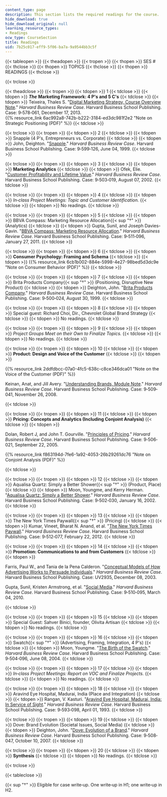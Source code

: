 ```yaml
---
content_type: page
description: This section lists the required readings for the course.
hide_download: true
hide_download_original: null
learning_resource_types:
- Readings
ocw_type: CourseSection
title: Readings
uid: 7b25c017-eff9-5f06-ba7a-9a9544bb3c5f
---
```


{{< tableopen >}}
{{< theadopen >}}
{{< tropen >}}
{{< thopen >}}
SES #
{{< thclose >}}
{{< thopen >}}
TOPICS
{{< thclose >}}
{{< thopen >}}
READINGS
{{< thclose >}}

{{< trclose >}}

{{< theadclose >}}
{{< tropen >}}
{{< tdopen >}}
1
{{< tdclose >}}
{{< tdopen >}}
_**The**_ **Marketing Framework: 4 P's and 5 C's**
{{< tdclose >}}
{{< tdopen >}}
Teixeira, Thales S. "[Digital Marketing Strategy, Course Overview Note](https://hbr.org/product/digital-marketing-strategy-course-overview-note/514087-PDF-ENG)." _Harvard Business Review Case_. Harvard Business School Publishing. Case: 9‐578‐061, December 17, 2013.  
{{% resource_link 6ac992a8-742b-b222-3184-ed3dc981f2e2 "Note on Strategic Positioning (PDF)" %}}
{{< tdclose >}}

{{< trclose >}}
{{< tropen >}}
{{< tdopen >}}
2
{{< tdclose >}}
{{< tdopen >}}
Snapple (4 P's, Entrepreneurs vs. Corporate)
{{< tdclose >}}
{{< tdopen >}}
John, Deighton. "[Snapple](https://hbr.org/product/snapple/599126-PDF-ENG)." _Harvard Business Review Case_. Harvard Business School Publishing. Case: 9‐599‐126, June 04, 1999.
{{< tdclose >}}

{{< trclose >}}
{{< tropen >}}
{{< tdopen >}}
3
{{< tdclose >}}
{{< tdopen >}}
**Marketing Analytics**
{{< tdclose >}}
{{< tdopen >}}
Ofek, Elie. "[Customer Profitability and Lifetime Value](https://hbr.org/product/customer-profitability-and-lifetime-value/503019-PDF-ENG)." _Harvard Business Review Case_. Harvard Business School Publishing. Case: 9‐503‐019, August 07, 2002.
{{< tdclose >}}

{{< trclose >}}
{{< tropen >}}
{{< tdopen >}}
4
{{< tdclose >}}
{{< tdopen >}}
_In‐class Project Meetings: Topic and Customer Identification._
{{< tdclose >}}
{{< tdopen >}}
No readings.
{{< tdclose >}}

{{< trclose >}}
{{< tropen >}}
{{< tdopen >}}
5
{{< tdclose >}}
{{< tdopen >}}
BBVA Compass: Marketing Resource Allocation{{< sup "†" >}} (Analytics)
{{< tdclose >}}
{{< tdopen >}}
Gupta, Sunil, and Joseph Davies-Gavin. "[BBVA Compass: Marketing Resource Allocation](https://hbr.org/product/bbva-compass-marketing-resource-allocation/511096-PDF-ENG)." _Harvard Business Review Case_. Harvard Business School Publishing. Case: 9‐511‐096, January 27, 2011.
{{< tdclose >}}

{{< trclose >}}
{{< tropen >}}
{{< tdopen >}}
6
{{< tdclose >}}
{{< tdopen >}}
**Consumer Psychology: Framing and Schema**
{{< tdclose >}}
{{< tdopen >}}
{{% resource_link 6cb1b002-884e-5998-4e27-98bed5d3dc9e "Note on Consumer Behavior (PDF)" %}}
{{< tdclose >}}

{{< trclose >}}
{{< tropen >}}
{{< tdopen >}}
7
{{< tdclose >}}
{{< tdopen >}}
Brita Products Company{{< sup "†" >}} (Positioning, Disruptive New Product)
{{< tdclose >}}
{{< tdopen >}}
Deighton, John. "[Brita Products Company](https://hbr.org/product/brita-products-co/500024-PDF-ENG)." _Harvard Business Review Case_. Harvard Business School Publishing. Case: 9‐500‐024, August 30, 1999.
{{< tdclose >}}

{{< trclose >}}
{{< tropen >}}
{{< tdopen >}}
8
{{< tdclose >}}
{{< tdopen >}}
Special guest: Richard Choi, Dir., Chevrolet Global Brand Strategy
{{< tdclose >}}
{{< tdopen >}}
No readings.
{{< tdclose >}}

{{< trclose >}}
{{< tropen >}}
{{< tdopen >}}
9
{{< tdclose >}}
{{< tdopen >}}
_Project Groups Meet on their Own to Finalize Topics._
{{< tdclose >}}
{{< tdopen >}}
No readings.
{{< tdclose >}}

{{< trclose >}}
{{< tropen >}}
{{< tdopen >}}
10
{{< tdclose >}}
{{< tdopen >}}
**Product: Design and Voice of the Customer**
{{< tdclose >}}
{{< tdopen >}}


{{% resource_link 2ddfdbcc-07a0-4fc5-638c-c8ce346dca01 "Note on the Voice of the Customer (PDF)" %}}

Keinan, Anat, and Jill Avery. "[Understanding Brands, Module Note](https://hbr.org/product/understanding-brands-module-note/509041-PDF-ENG)." _Harvard Business Review Case_. Harvard Business School Publishing. Case: 9‐509‐041, November 26, 2008.


{{< tdclose >}}

{{< trclose >}}
{{< tropen >}}
{{< tdopen >}}
11
{{< tdclose >}}
{{< tdopen >}}
**Pricing: Concepts and Analytics (Including Conjoint Analysis)**
{{< tdclose >}}
{{< tdopen >}}


Dolan, Robert J, and John T. Gourville. "[Principles of Pricing](http://hbr.org/product/principles-of-pricing/506021-PDF-ENG)." _Harvard Business Review Case_. Harvard Business School Publishing. Case: 9‐506‐021, September 22, 2005.

{{% resource_link f863194d-7fe6-1a92-4053-26b29261dc76 "Note on Conjoint Analysis (PDF)" %}}


{{< tdclose >}}

{{< trclose >}}
{{< tropen >}}
{{< tdopen >}}
12
{{< tdclose >}}
{{< tdopen >}}
Aqualisa Quartz: Simply a Better Shower{{< sup "†" >}} (Product, Place)
{{< tdclose >}}
{{< tdopen >}}
Moon, Youngme, and Kerry Herman. "[Aqualisa Quartz: Simply a Better Shower](https://hbr.org/product/aqualisa-quartz-simply-a-better-shower/502030-PDF-ENG)." _Harvard Business Review Case_. Harvard Business School Publishing. Case: 9‐502‐030, January 16, 2002.
{{< tdclose >}}

{{< trclose >}}
{{< tropen >}}
{{< tdopen >}}
13
{{< tdclose >}}
{{< tdopen >}}
The New York Times Paywall{{< sup "†" >}} (Pricing)
{{< tdclose >}}
{{< tdopen >}}
Kumar, Vineet, Bharat N. Anand, et al. "[The New York Times Paywall](https://hbr.org/product/the-new-york-times-paywall/512077-PDF-ENG)." _Harvard Business Review Case_. Harvard Business School Publishing. Case: 9‐512‐077, February 22, 2012.
{{< tdclose >}}

{{< trclose >}}
{{< tropen >}}
{{< tdopen >}}
14
{{< tdclose >}}
{{< tdopen >}}
**Promotion: Communications to and from Customers**
{{< tdclose >}}
{{< tdopen >}}


Farris, Paul W., and Tania de la Pena Calderon. "[Conceptual Models of How Advertising Works to Persuade Individuals](https://hbr.org/product/conceptual-models-of-how-advertising-works-to-persuade-individuals/UV2935-PDF-ENG)." _Harvard Business Review Case_. Harvard Business School Publishing. Case: UV2935, December 08, 2003.

Gupta, Sunil, Kristen Armstrong, et al. "[Social Media](https://hbr.org/product/social-media/510095-PDF-ENG)." _Harvard Business Review Case_. Harvard Business School Publishing. Case: 9‐510‐095, March 04, 2010.


{{< tdclose >}}

{{< trclose >}}
{{< tropen >}}
{{< tdopen >}}
15
{{< tdclose >}}
{{< tdopen >}}
Special Guest: Sahver Binici, founder, Olivita Artisan
{{< tdclose >}}
{{< tdopen >}}
No readings.
{{< tdclose >}}

{{< trclose >}}
{{< tropen >}}
{{< tdopen >}}
16
{{< tdclose >}}
{{< tdopen >}}
Swatch{{< sup "†" >}} (Advertising, Framing, Integration, 4 P's)
{{< tdclose >}}
{{< tdopen >}}
Moon, Youngme. "[The Birth of the Swatch](https://hbr.org/product/birth-of-the-swatch/504096-PDF-ENG)." _Harvard Business Review Case_. Harvard Business School Publishing. Case: 9‐504‐096, June 08, 2004.
{{< tdclose >}}

{{< trclose >}}
{{< tropen >}}
{{< tdopen >}}
17
{{< tdclose >}}
{{< tdopen >}}
_In‐class Project Meetings: Report on VOC and Finalize Projects._
{{< tdclose >}}
{{< tdopen >}}
No readings.
{{< tdclose >}}

{{< trclose >}}
{{< tropen >}}
{{< tdopen >}}
18
{{< tdclose >}}
{{< tdopen >}}
Aravind Eye Hospital, Madurai, India (Place and Integration)
{{< tdclose >}}
{{< tdopen >}}
Rangan, V. Kasturi. "[Aravind Eye Hospital, Madurai, India: In Service of Sight](https://hbr.org/product/aravind-eye-hospital-madurai-india-in-service-for-sight/593098-PDF-ENG)." _Harvard Business Review Case_. Harvard Business School Publishing. Case: 9‐593‐098, April 01, 1993.
{{< tdclose >}}

{{< trclose >}}
{{< tropen >}}
{{< tdopen >}}
19
{{< tdclose >}}
{{< tdopen >}}
Dove: Brand Evolution (Societal Issues, Social Media)
{{< tdclose >}}
{{< tdopen >}}
Deighton, John. "[Dove: Evolution of a Brand](https://hbr.org/product/dove-evolution-of-a-brand/508047-PDF-ENG)." _Harvard Business Review Case_. Harvard Business School Publishing. Case: 9‐508‐047, October 10, 2007.
{{< tdclose >}}

{{< trclose >}}
{{< tropen >}}
{{< tdopen >}}
20
{{< tdclose >}}
{{< tdopen >}}
**Synthesis**
{{< tdclose >}}
{{< tdopen >}}
No readings.
{{< tdclose >}}

{{< trclose >}}

{{< tableclose >}}

{{< sup "†" >}} Eligible for case write‐up. One write‐up in H1; one write‐up in H2.